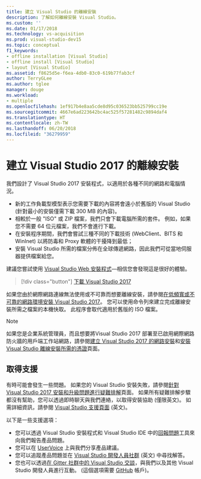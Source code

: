 ```yaml
---
title: 建立 Visual Studio 的離線安裝
description: 了解如何離線安裝 Visual Studio。
ms.custom: ''
ms.date: 01/17/2018
ms.technology: vs-acquisition
ms.prod: visual-studio-dev15
ms.topic: conceptual
f1_keywords:
- offline installation [Visual Studio]
- offline install [Visual Studio]
- layout [Visual Studio]
ms.assetid: f8625d5e-f6ea-4db0-83c0-619b77fab3cf
author: TerryGLee
ms.author: tglee
manager: douge
ms.workload:
- multiple
ms.openlocfilehash: 1ef917b4e8aa5cde8d95c036523bb525799cc19e
ms.sourcegitcommit: 4667e6ad223642bc4ac525f57281482c9894daf4
ms.translationtype: HT
ms.contentlocale: zh-TW
ms.lasthandoff: 06/20/2018
ms.locfileid: "36279959"
---
```

# <a name="create-an-offline-installation-of-visual-studio-2017"></a>建立 Visual Studio 2017 的離線安裝

我們設計了 Visual Studio 2017 安裝程式，以適用於各種不同的網路和電腦情況。

- 新的工作負載型模型表示您需要下載的內容將會遠小於舊版的 Visual Studio (針對最小的安裝僅需下載 300 MB 的內容)。
- 相較於一般 "ISO" 或 ZIP 檔案，我們只會下載電腦所需的套件。 例如，如果您不需要 64 位元檔案，我們不會進行下載。
- 在安裝程序期間，我們會嘗試三種不同的下載技術 (WebClient、BITS 和 WinInet) 以將防毒和 Proxy 軟體的干擾降到最低；
- 安裝 Visual Studio 所需的檔案分佈在全球傳遞網路，因此我們可從當地伺服器提供檔案給您。

建議您嘗試使用 [Visual Studio Web 安裝程式](https://visualstudio.microsoft.com/downloads/?utm_medium=microsoft&utm_source=docs.microsoft.com&utm_campaign=button+cta&utm_content=download+vs2017)&mdash;相信您會發現這是很好的體驗。

 > [!div class="button"]
 > [下載 Visual Studio 2017](https://visualstudio.microsoft.com/downloads/?utm_medium=microsoft&utm_source=docs.microsoft.com&utm_campaign=button+cta&utm_content=download+vs2017)

如果您由於網際網路連線無法使用或不可靠而想要離線安裝，請參閱[在低頻寬或不可靠的網路環境安裝 Visual Studio 2017](../install/install-vs-inconsistent-quality-network.md)。 您可以使用命令列來建立完成離線安裝所需之檔案的本機快取。 此程序會取代適用於舊版的 ISO 檔案。

> [!NOTE]
> 如果您是企業系統管理員，而且想要將Visual Studio 2017 部署至已啟用網際網路防火牆的用戶端工作站網路，請參閱[建立 Visual Studio 2017 的網路安裝](../install/create-a-network-installation-of-visual-studio.md)和[安裝 Visual Studio 離線安裝所需的憑證](../install/install-certificates-for-visual-studio-offline.md)頁面。

## <a name="get-support"></a>取得支援

有時可能會發生一些問題。 如果您的 Visual Studio 安裝失敗，請參閱[針對 Visual Studio 2017 安裝和升級問題進行疑難排解](troubleshooting-installation-issues.md)頁面。 如果所有疑難排解步驟都沒有幫助，您可以透過即時聊天與我們連絡，以取得安裝協助 (僅限英文)。 如需詳細資訊，請參閱 [Visual Studio 支援頁面](https://visualstudio.microsoft.com/vs/support/#talktous) \(英文\)。

以下是一些支援選項：

* 您可以透過 Visual Studio 安裝程式和 Visual Studio IDE 中的[回報問題](../ide/how-to-report-a-problem-with-visual-studio-2017.md)工具來向我們報告產品問題。
* 您可以在 [UserVoice](https://visualstudio.uservoice.com/forums/121579) 上與我們分享產品建議。
* 您可以追蹤產品問題並在 [Visual Studio 開發人員社群](https://developercommunity.visualstudio.com/) \(英文\) 中尋找解答。
* 您也可以透過[在 Gitter 社群中的 Visual Studio 交談](https://gitter.im/Microsoft/VisualStudio)，與我們以及其他 Visual Studio 開發人員進行互動。 (這個選項需要 [GitHub](https://github.com/) 帳戶)。
